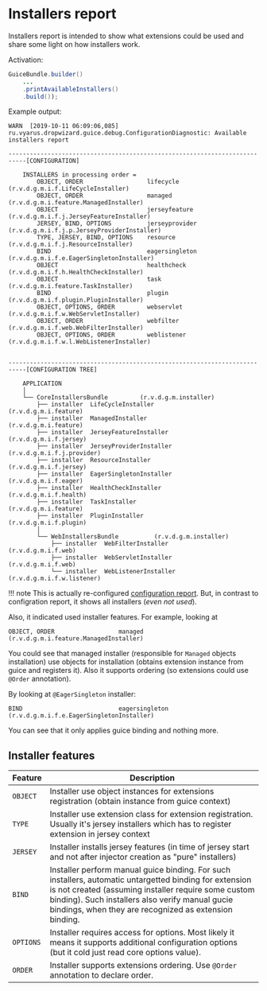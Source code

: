# Installers report

Installers report is intended to show what extensions could be used and share some light on
how installers work.

Activation:

```java
GuiceBundle.builder() 
    ...
    .printAvailableInstallers()
    .build());
```

Example output:

```
WARN  [2019-10-11 06:09:06,085] ru.vyarus.dropwizard.guice.debug.ConfigurationDiagnostic: Available installers report

---------------------------------------------------------------------------[CONFIGURATION]

    INSTALLERS in processing order = 
        OBJECT, ORDER                  lifecycle            (r.v.d.g.m.i.f.LifeCycleInstaller)     
        OBJECT, ORDER                  managed              (r.v.d.g.m.i.feature.ManagedInstaller) 
        OBJECT                         jerseyfeature        (r.v.d.g.m.i.f.j.JerseyFeatureInstaller) 
        JERSEY, BIND, OPTIONS          jerseyprovider       (r.v.d.g.m.i.f.j.p.JerseyProviderInstaller) 
        TYPE, JERSEY, BIND, OPTIONS    resource             (r.v.d.g.m.i.f.j.ResourceInstaller)    
        BIND                           eagersingleton       (r.v.d.g.m.i.f.e.EagerSingletonInstaller) 
        OBJECT                         healthcheck          (r.v.d.g.m.i.f.h.HealthCheckInstaller) 
        OBJECT                         task                 (r.v.d.g.m.i.feature.TaskInstaller)    
        BIND                           plugin               (r.v.d.g.m.i.f.plugin.PluginInstaller) 
        OBJECT, OPTIONS, ORDER         webservlet           (r.v.d.g.m.i.f.w.WebServletInstaller)  
        OBJECT, ORDER                  webfilter            (r.v.d.g.m.i.f.web.WebFilterInstaller) 
        OBJECT, OPTIONS, ORDER         weblistener          (r.v.d.g.m.i.f.w.l.WebListenerInstaller) 


---------------------------------------------------------------------------[CONFIGURATION TREE]

    APPLICATION
    │   
    └── CoreInstallersBundle         (r.v.d.g.m.installer)      
        ├── installer  LifeCycleInstaller           (r.v.d.g.m.i.feature)      
        ├── installer  ManagedInstaller             (r.v.d.g.m.i.feature)      
        ├── installer  JerseyFeatureInstaller       (r.v.d.g.m.i.f.jersey)     
        ├── installer  JerseyProviderInstaller      (r.v.d.g.m.i.f.j.provider) 
        ├── installer  ResourceInstaller            (r.v.d.g.m.i.f.jersey)     
        ├── installer  EagerSingletonInstaller      (r.v.d.g.m.i.f.eager)      
        ├── installer  HealthCheckInstaller         (r.v.d.g.m.i.f.health)     
        ├── installer  TaskInstaller                (r.v.d.g.m.i.feature)      
        ├── installer  PluginInstaller              (r.v.d.g.m.i.f.plugin)     
        │   
        └── WebInstallersBundle          (r.v.d.g.m.installer)      
            ├── installer  WebFilterInstaller           (r.v.d.g.m.i.f.web)        
            ├── installer  WebServletInstaller          (r.v.d.g.m.i.f.web)        
            └── installer  WebListenerInstaller         (r.v.d.g.m.i.f.w.listener)      
```

!!! note
    This is actually re-configured [configuration report](configuration-report.md).
    But, in contrast to configration report, it shows all installers (*even not used*). 

Also, it indicated used installer features. For example, looking at

```
OBJECT, ORDER                  managed              (r.v.d.g.m.i.feature.ManagedInstaller) 
```

You could see that managed installer (responsible for `Managed` objects installation)
use objects for installation (obtains extension instance from guice and registers it).
Also it supports ordering (so extensions could use `@Order` annotation). 

By looking  at `@EagerSingleton` installer:

```
BIND                           eagersingleton       (r.v.d.g.m.i.f.e.EagerSingletonInstaller)
```

You can see that it only applies guice binding and nothing more.

## Installer features

Feature | Description
----------|---------
`OBJECT` | Installer use object instances for extensions registration (obtain instance from guice context)
`TYPE` | Installer use extension class for extension registration. Usually it's jersey installers which has to register extension in jersey context
`JERSEY` | Installer installs jersey features (in time of jersey start and not after injector creation as "pure" installers)
`BIND` | Installer perform manual guice binding. For such installers, automatic untargetted binding for extension is not created (assuming installer require some custom binding). Such installers also verify manual gucie bindings, when they are recognized as extension binding.
`OPTIONS` | Installer requires access for options. Most likely it means it supports additional configuration options (but it cold just read core options value).
`ORDER` | Installer supports extensions ordering. Use `@Order` annotation to declare order.               